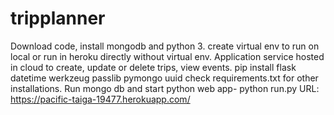 # tripplanner
Download code, install mongodb and python 3.
create virtual env to run on local or run in heroku directly without virtual env.
Application service hosted in cloud to create, update or delete trips, view events. 
pip install flask datetime werkzeug passlib pymongo uuid 
check requirements.txt for other installations.
Run mongo db and start python web app- python run.py
URL: https://pacific-taiga-19477.herokuapp.com/
